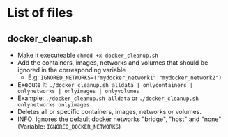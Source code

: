 # List of files

## docker_cleanup.sh
- Make it executeable `chmod +x docker_cleanup.sh`
- Add the containers, images, networks and volumes that should be ignored in the corresponding variable
  - E.g. `IGNORED_NETWORKS=("mydocker_network1" "mydocker_network2")`
- Execute it: `./docker_cleanup.sh alldata | onlycontainers | onlynetworks | onlyimages | onlyvolumes`
- Example: `./docker_cleanup.sh alldata` or `./docker_cleanup.sh onlynetworks onlyimages`
- Deletes all or specific containers, images, networks or volumes.
- INFO: Ignores the default docker networks "bridge", "host" and "none" (Variable: `IGNORED_DOCKER_NETWORKS`)
